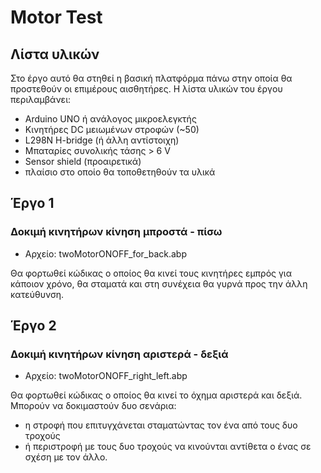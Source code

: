 # Motor Test

## Λίστα υλικών

Στο έργο αυτό θα στηθεί η βασική πλατφόρμα πάνω στην οποία θα προστεθούν οι επιμέρους αισθητήρες.
Η λίστα υλικών του έργου περιλαμβάνει:
* Arduino UNO ή ανάλογος μικροελεγκτής 
* Κινητήρες DC μειωμένων στροφών (~50)
* L298N H-bridge (ή άλλη αντίστοιχη) 
* Μπαταρίες συνολικής τάσης > 6 V
* Sensor shield (προαιρετικά)
* πλαίσιο στο οποίο θα τοποθετηθούν τα υλικά

## Έργο 1

### Δοκιμή κινητήρων κίνηση μπροστά - πίσω

* Αρχείο: twoMotorONOFF_for_back.abp

Θα φορτωθεί κώδικας ο οποίος θα κινεί τους κινητήρες εμπρός για κάποιον χρόνο, θα σταματά και στη συνέχεια θα γυρνά προς την άλλη κατεύθυνση.

## Έργο 2

### Δοκιμή κινητήρων κίνηση αριστερά - δεξιά

* Αρχείο: twoMotorONOFF_right_left.abp

Θα φορτωθεί κώδικας ο οποίος θα κινεί το όχημα αριστερά και δεξιά. Μπορούν να δοκιμαστούν δυο σενάρια:
* η στροφή που επιτυγχάνεται σταματώντας τον ένα από τους δυο τροχούς
* ή περιστροφή με τους δυο τροχούς να κινούνται αντίθετα ο ένας σε σχέση με τον άλλο.

